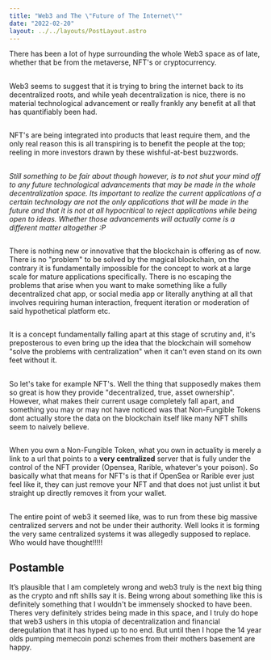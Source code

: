 ```yaml
---
title: "Web3 and The \"Future of The Internet\""
date: "2022-02-20"
layout: ../../layouts/PostLayout.astro
---
```

There has been a lot of hype surrounding the whole Web3 space as of late, whether that be from the metaverse, NFT's or cryptocurrency. 
##
Web3 seems to suggest that it is trying to bring the internet back to its decentralized roots, and while yeah decentralization is nice, there is no material technological advancement or really frankly any benefit at all that has quantifiably been had. 
##
NFT's are being integrated into products that least require them, and the only real reason this is all transpiring is to benefit the people at the top; reeling in more investors drawn by these wishful-at-best buzzwords.
##
*Still something to be fair about though however, is to not shut your mind off to any future technological advancements that may be made in the whole decentralization space. Its important to realize the current applications of a certain technology are not the only applications that will be made in the future and that it is not at all hypocritical to reject applications while being open to ideas. Whether those advancements will actually come is a different matter altogether :P*
##
There is nothing new or innovative that the blockchain is offering as of now. There is no "problem" to be solved by the magical blockchain, on the contrary it is fundamentally impossible for the concept to work at a large scale for mature applications specifically. There is no escaping the problems that arise when you want to make something like a fully decentralized chat app, or social media app or literally anything at all that involves requiring human interaction, frequent iteration or moderation of said hypothetical platform etc. 
##
It is a concept fundamentally falling apart at this stage of scrutiny and, it's preposterous to even bring up the idea that the blockchain will somehow "solve the problems with centralization" when it can't even stand on its own feet without it.  
##
So let's take for example NFT's. Well the thing that supposedly makes them so great is how they provide "decentralized, true, asset ownership". However, what makes their current usage completely fall apart, and something you may or may not have noticed was that Non-Fungible Tokens dont actually store the data on the blockchain itself like many NFT shills seem to naively believe.
##
When you own a Non-Fungible Token, what you own in actuality is merely a link to a url that points to a **very centralized** server that is fully under the control of the NFT provider (Opensea, Rarible, whatever's your poison). So basically what that means for NFT's is that if OpenSea or Rarible ever just feel like it, they can just remove your NFT and that does not just unlist it but straight up directly removes it from your wallet. 
##
The entire point of web3 it seemed like, was to run from these big massive centralized servers and not be under their authority. Well looks it is forming the very same centralized systems it was allegedly supposed to replace. Who would have thought!!!!!

## Postamble
It’s plausible that I am completely wrong and web3 truly is the next big thing as the crypto and nft shills say it is. Being wrong about something like this is definitely something that I wouldn't be immensely shocked to have been. Theres very definitely strides being made in this space, and I truly do hope that web3 ushers in this utopia of decentralization and financial deregulation that it has hyped up to no end. But until then I hope the 14 year olds pumping memecoin ponzi schemes from their mothers basement are happy.